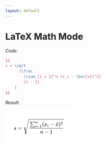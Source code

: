 ```yaml
---
layout: default
---
```


# LaTeX Math Mode

_Code:_

```latex
$$
s = \sqrt
      {\frac
        {\sum_{i = 1}^n (x_i - \bar{x})^2}
        {n - 1}
    }
$$
```

_Result:_

![LaTeX Math Mode example](/assets/img/latex-math-mode.png)

